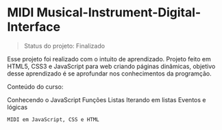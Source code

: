 # MIDI Musical-Instrument-Digital-Interface

> Status do projeto: Finalizado

Esse projeto foi realizado com o intuito de aprendizado. Projeto feito em HTML5, CSS3 e JavaScript para web criando páginas dinâmicas, objetivo desse aprendizado é se aprofundar nos conhecimentos da programção.

Conteúdo do curso:

Conhecendo o JavaScript
Funções
Listas
Iterando em listas
Eventos e lógicas

```
MIDI em JavaScript, CSS e HTML
```
